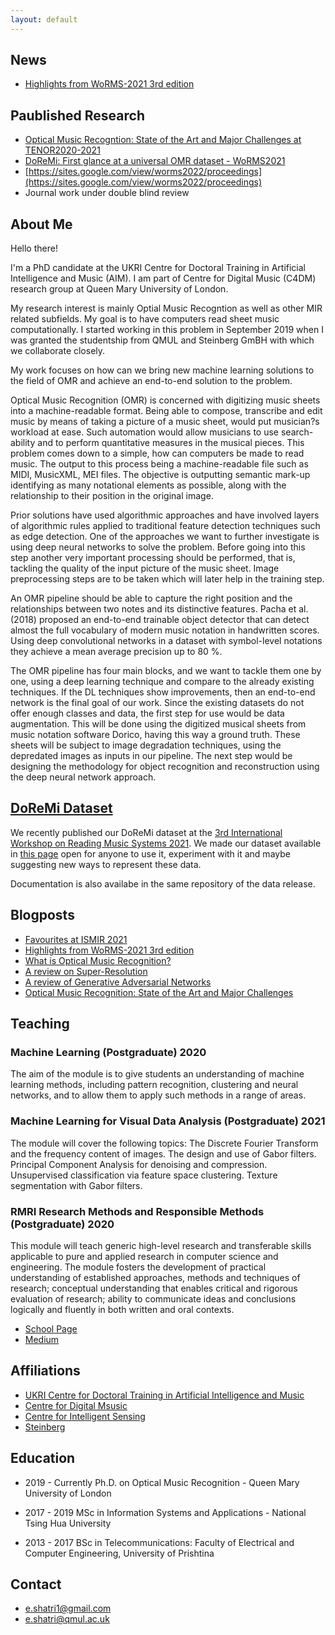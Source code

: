 ```yaml
---
layout: default
---
```


## News
* [Highlights from WoRMS-2021 3rd edition](./WoRMS2021.html)


## Paublished Research

*   [Optical Music Recogntion: State of the Art and Major Challenges at TENOR2020-2021](https://www.tenor-conference.org/proceedings/2020/23_Shatri_tenor20.pdf)
*   [DoReMi: First glance at a universal OMR dataset - WoRMS2021](https://sites.google.com/view/worms2021/home)
*   [https://sites.google.com/view/worms2022/proceedings](https://sites.google.com/view/worms2022/proceedings)
*   Journal work under double blind review

## About Me 

Hello there!

I'm a PhD candidate at the UKRI Centre for Doctoral Training in Artificial Intelligence and Music (AIM). I am part of Centre for Digital Music (C4DM) research group at Queen Mary University of London. 

My research interest is mainly Optial Music Recogntion as well as other MIR related subfields. My goal is to have computers read sheet music computationally. I started working in this problem in September 2019 when I was granted the studentship from QMUL and Steinberg GmBH with which we collaborate closely. 

My work focuses on how can we bring new machine learning solutions to the field of OMR and achieve an end-to-end solution to the problem.


Optical Music Recognition (OMR) is concerned with digitizing music sheets into a machine-readable format. Being able to compose, transcribe and edit music by means of taking a picture of a music sheet, would put musician?s workload at ease. Such automation would allow musicians to use search-ability and to perform quantitative measures in the musical pieces. This problem comes down to a simple, how can computers be made to read music. The output to this process being a machine-readable file such as MIDI, MusicXML, MEI files. The objective is outputting semantic mark-up identifying as many notational elements as possible, along with the relationship to their position in the original image.


Prior solutions have used algorithmic approaches and have involved layers of algorithmic rules applied to traditional feature detection techniques such as edge detection. One of the approaches we want to further investigate is using deep neural networks to solve the problem. Before going into this step another very important processing should be performed, that is, tackling the quality of the input picture of the music sheet. Image preprocessing steps are to be taken which will later help in the training step.

 

An OMR pipeline should be able to capture the right position and the relationships between two notes and its distinctive features. Pacha et al. (2018) proposed an end-to-end trainable object detector that can detect almost the full vocabulary of modern music notation in handwritten scores. Using deep convolutional networks in a dataset with symbol-level notations they achieve a mean average precision up to 80 %.

The OMR pipeline has four main blocks, and we want to tackle them one by one, using a deep learning technique and compare to the already existing techniques. If the DL techniques show improvements, then an end-to-end network is the final goal of our work. Since the existing datasets do not offer enough classes and data, the first step for use would be data augmentation. This will be done using the digitized musical sheets from music notation software Dorico, having this way a ground truth. These sheets will be subject to image degradation techniques, using the depredated images as inputs in our pipeline. The next step would be designing the methodology for object recognition and reconstruction using the deep neural network approach.


## [DoReMi Dataset](./doremi-dataset.html)
We recently published our DoReMi dataset at the [3rd International Workshop on Reading Music Systems 2021](https://sites.google.com/view/worms2021/home). We made our dataset available in [this page](https://github.com/steinbergmedia/DoReMi/releases/tag/v1.0) open for anyone to use it, experiment with it and maybe suggesting new ways to represent these data.  

Documentation is also availabe in the same repository of the data release. 



## Blogposts

*   [Favourites at ISMIR 2021](./2021-11-16-ismir-2021.md)
*   [Highlights from WoRMS-2021 3rd edition](./WoRMS2021.html)
*   [What is Optical Music Recognition?](https://towardsdatascience.com/what-is-optical-music-recognition-6515d8a53e01)
*   [A review on Super-Resolution](https://medium.com/analytics-vidhya/a-review-on-super-resolution-2c78cd77885a)
*   [A review of Generative Adversarial Networks](https://towardsdatascience.com/a-review-of-generative-adversarial-networks-9af21e94bda4)
*   [Optical Music Recognition: State of the Art and Major Challenges](https://towardsdatascience.com/optical-music-recognition-state-of-the-art-and-major-challenges-aa100923c78d)

## Teaching

### Machine Learning (Postgraduate) 2020
The aim of the module is to give students an understanding of machine learning methods, including pattern recognition, clustering and neural networks, and to allow them to apply such methods in a range of areas.

### Machine Learning for Visual Data Analysis (Postgraduate) 2021
The module will cover the following topics: The Discrete Fourier Transform and the frequency content of images. The design and use of Gabor filters. Principal Component Analysis for denoising and compression. Unsupervised classification via feature space clustering. Texture segmentation with Gabor filters.

### RMRI Research Methods and Responsible Methods (Postgraduate) 2020

This module will teach generic high-level research and transferable skills applicable to pure and applied research in computer science and engineering. The module fosters the development of practical understanding of established approaches, methods and techniques of research; conceptual understanding that enables critical and rigorous evaluation of research; ability to communicate ideas and conclusions logically and fluently in both written and oral contexts.




* [School Page](http://eecs.qmul.ac.uk/profiles/shatrielona-1.html)
* [Medium](https://medium.com/@e.shatri1)


## Affiliations

*   [UKRI Centre for Doctoral Training in Artificial Intelligence and Music](https://aim.qmul.ac.uk/) 
*   [Centre for Digital Msusic](http://c4dm.eecs.qmul.ac.uk/)
*   [Centre for Intelligent Sensing](http://cis.eecs.qmul.ac.uk/)
*   [Steinberg](https://www.steinberg.net/en/home.html)

## Education

* 2019 - Currently Ph.D. on Optical Music Recognition - Queen Mary University of London

* 2017 - 2019 MSc in Information Systems and Applications - National Tsing Hua University

* 2013 - 2017 BSc in Telecommunications: Faculty of Electrical and Computer Engineering, University of Prishtina




<!-- ##### Header 5

1.  This is an ordered list following a header.
2.  This is an ordered list following a header.
3.  This is an ordered list following a header.

###### Header 6

| head1        | head two          | three |
|:-------------|:------------------|:------|
| ok           | good swedish fish | nice  |
| out of stock | good and plenty   | nice  |
| ok           | good `oreos`      | hmm   |
| ok           | good `zoute` drop | yumm  |

### There's a horizontal rule below this.

* * *

### Here is an unordered list:

*   Item foo
*   Item bar
*   Item baz
*   Item zip

### And an ordered list:

1.  Item one
1.  Item two
1.  Item three
1.  Item four

### And a nested list:

- level 1 item
  - level 2 item
  - level 2 item
    - level 3 item
    - level 3 item
- level 1 item
  - level 2 item
  - level 2 item
  - level 2 item
- level 1 item
  - level 2 item
  - level 2 item
- level 1 item

### Small image

![Octocat](https://github.githubassets.com/images/icons/emoji/octocat.png)

### Large image

![Branching](https://guides.github.com/activities/hello-world/branching.png)


### Definition lists can be used with HTML syntax. -->



## Contact
* e.shatri1@gmail.com
* e.shatri@qmul.ac.uk
